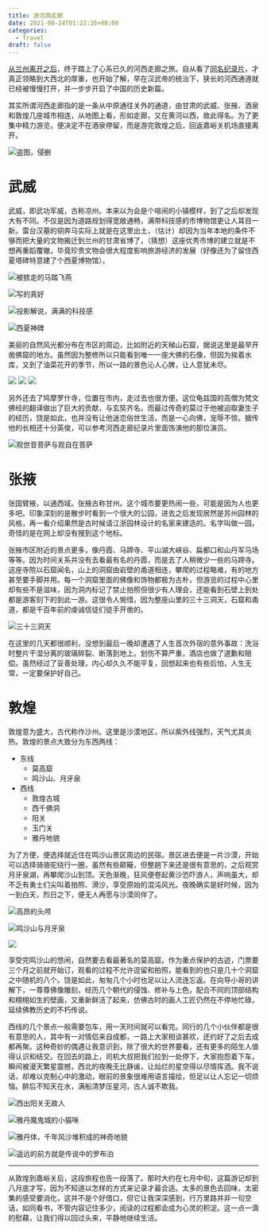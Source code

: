 ```yaml
---
title: 游河西走廊
date: 2021-08-24T01:22:26+08:00
categories:
  - Travel
draft: false
---
```


[从兰州离开之后](/posts/visit-lanzhou)，终于踏上了心系已久的河西走廊之旅。自从看了[同名纪录片](https://www.bilibili.com/bangumi/media/md20790/)，才真正领略到大西北的厚重，也开始了解，早在汉武帝的统治下，狭长的河西通道就已经被慢慢打开，并一步步开启了中国的历史新篇。

其实所谓河西走廊指的是一条从中原通往关外的通道，由甘肃的武威、张掖、酒泉和敦煌几座城市相连，从地图上看，形如走廊，又在黄河以西，故此得名。为了更集中精力游览，便决定不在酒泉停留，而是游完敦煌之后，回返嘉峪关机场直接离开。

![](https://static.iamgodot.com/content/images/hexizoulang.png)盗图，侵删

# 武威

武威，即武功军威，古称凉州。本来以为会是个喧闹的小镇模样，到了之后却发现大有不同。不仅是因为道路规划得宽敞通畅，满带科技感的市博物馆更让人耳目一新。雷台汉墓的铜奔马实际上就是在这里出土，（估计）却因为当年本地的条件不够而把大量的文物搬迁到兰州的甘肃省博了，（猜想）这座优秀市博的建立就是不想再重蹈覆辙，毕竟珍贵文物会很大程度影响旅游经济的发展（好像还为了留住西夏塔碑特意建了个西夏博物馆）。

![](https://static.iamgodot.com/content/images/2021-07-01%2014.10.45.jpg)被掳走的马踏飞燕

![](https://static.iamgodot.com/content/images/2021-07-04%2015.31.16.jpg)写的真好

![](https://static.iamgodot.com/content/images/2021-07-04%2015.39.25.jpg)投影解说，满满的科技感

![](https://static.iamgodot.com/content/images/2021-07-04%2016.37.31.jpg)西夏神碑

美丽的自然风光都分布在市区的周边，比如附近的天梯山石窟，据说这里是最早开凿佛窟的地方。虽然因为整修所以只能看到唯一一座大佛的石像，但因为挨着水库，又到了油菜花开的季节，所以一路的景色沁人心脾，让人意犹未尽。

![](https://static.iamgodot.com/content/images/2021-07-10%2017.33.24.jpg)
![](https://static.iamgodot.com/content/images/2021-07-05%2013.29.42.jpg)
![](https://static.iamgodot.com/content/images/2021-07-05%2015.42.41.jpg)

另外还去了鸠摩罗什寺，位置在市内，走过去也很方便。这位龟兹国的高僧为梵文佛经的翻译做出了巨大的贡献，与玄奘齐名。而最过传奇的莫过于他被迫取妻生子的经历，饶是如此，也并没有让他迷恋俗世生活，而是一心向佛，宠辱不惊。据传他的长相还十分英俊，可以参考河西走廊纪录片里面饰演他的那位演员。

![](https://static.iamgodot.com/content/images/2021-07-04%2017.36.14.jpg)观世音菩萨与观自在菩萨

# 张掖

张国臂掖，以通西域。张掖古称甘州。这个城市要更热闹一些，可能是因为人也更多吧。印象深刻的是散步时看到一个很大的公园，进去之后发现居然是苏州园林的风格，再一看介绍果然是古时候请江浙园林设计的名家来建造的。名字叫做一园，奇怪的是在网上却没有搜到这个地标。

张掖市区附近的景点更多，像丹霞、马蹄寺、平山湖大峡谷、扁都口和山丹军马场等等。因为时间关系并没有去看最有名的丹霞，而是去了人稍微少一些的马蹄寺。这座寺院以石窟闻名，山上的洞窟由岩壁的甬道相连，攀爬的过程略难，有的地方甚至要手脚并用。每一个洞窟里面的佛像和饰物都极为古朴，但游览的过程中心里却有些不是滋味，因为洞内标记了禁止拍照但很少有人理会，还能看到石壁上到处都是游客刻下的到此一游。这很令人惋惜，因为整座山里的三十三洞天，石窟和甬道，都是千百年前的虔诚信徒们徒手开凿的。

![](https://static.iamgodot.com/content/images/2021-07-08%2010.34.11.jpg)三十三洞天

在这里的几天都很顺利，没想到最后一晚却遭遇了人生首次外宿的意外事故：洗浴时整片干湿分离的玻璃碎裂、断落到地上。划伤不算严重，酒店也做了道歉和赔偿。虽然经过了妥善处理，内心却久久不能平复，回想起来也有些后怕，人生无常，一定要保护好自己。

# 敦煌

敦煌意为盛大，古代称作沙州。这里是沙漠地区，所以紫外线强烈，天气尤其炎热。敦煌的景点大致分为东西两线：

- 东线
  - 莫高窟
  - 鸣沙山、月牙泉
- 西线
  - 敦煌古城
  - 西千佛洞
  - 阳关
  - 玉门关
  - 雅丹地貌

为了方便，便选择就近住在鸣沙山景区周边的民宿。景区进去便是一片沙漠，开始可以选择骑骆驼绕行一圈，虽然有些颠簸，但整趟下来还是很有意思的，之后观赏月牙泉湖，再攀爬沙山到顶。天色渐晚，狂风便卷起黄沙恐吓游人，声响虽大，却不乏有勇士们尖叫着拍照、滑沙，享受原始的混沌风光。夜晚确实是好时候，因为一到白天，烈日之下，便无人再愿与沙漠同伴了。

![](https://static.iamgodot.com/content/images/2021-07-09%2019.17.11.jpg)高昂的头颅

![](https://static.iamgodot.com/content/images/2021-07-09%2021.02.16.jpg)鸣沙山与月牙泉

![](https://static.iamgodot.com/content/images/2021-07-09%2021.59.23.jpg)

享受完鸣沙山的悠闲，自然要去看最著名的莫高窟。作为重点保护的古迹，门票要三个月之前就开始订，观看的过程不允许逗留和拍照，能看到的也只是几十个洞窟之中随机的八个。饶是如此，匆匆几个小时也足以让人流连忘返。在向导小哥的讲解下，一尊尊佛像雕刻，经历几个朝代的侵蚀、修补与上色，配合不同的顶部结构和栩栩如生的壁画，又重新鲜活了起来，仿佛古时的画人工匠仍然在不停地忙碌，延续佛教历史的不朽传说。

西线的几个景点一般需要包车，用一天时间就可以看完。同行的几个小伙伴都是很有意思的人，其中有一对情侣来自成都，一路上大家相谈甚欢，还约好了之后去成都再聚。这种奇妙的偶遇让我意识到，除了很大的世界要看，还有更多的陌生人值得认识和结交。在回去的路上，司机大叔把我们拉到一处停下，大家抱怨着下车，瞬间被漫天繁星震撼，西北的夜晚无比静谧，让灿烂的星空得以尽情挥洒。我不说话，却难以克制心中的激动，眼前的景象很难用语言描绘，但足以让人忘记一切烦恼。醉后不知天在水，满船清梦压星河，古人诚不欺我。

![](https://static.iamgodot.com/content/images/2021-07-11%2012.45.22.jpg)西出阳关无故人

![](https://static.iamgodot.com/content/images/2021-07-11%2019.07.40.jpg)雅丹魔鬼城的小猫咪

![](https://static.iamgodot.com/content/images/2021-07-11%2019.41.00.jpg)雅丹体，千年风沙堆积成的神奇地貌

![](https://static.iamgodot.com/content/images/2021-07-11%2020.09.10.jpg)遥远的前方就是传说中的罗布泊

---

从敦煌到嘉峪关后，这段旅程也告一段落了。那时大约在七月中旬，这篇游记却到八月底才写，因为不知道以怎样的方式来记录才最合适。太多的景色去回味，太密集的感受要消化，这并不是个好借口，但它让我深深感到，行万里路并非一句空话，如同看书，不管内容记住多少，阅读的过程都会成为心灵的积淀。这一点一滴的慰藉，让我们得以回过头来，平静地继续生活。
